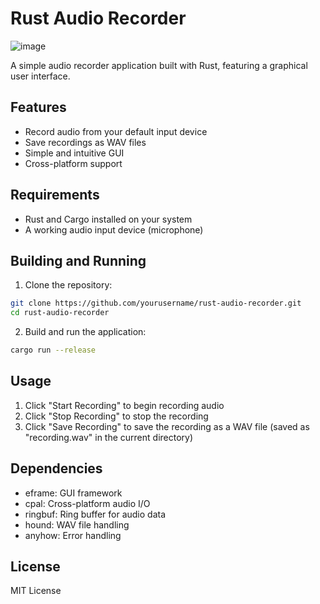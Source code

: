 # Rust Audio Recorder

![image](https://github.com/user-attachments/assets/ff277848-f0a5-420b-9322-569c2f9d5b6f)


A simple audio recorder application built with Rust, featuring a graphical user interface.

## Features

- Record audio from your default input device
- Save recordings as WAV files
- Simple and intuitive GUI
- Cross-platform support

## Requirements

- Rust and Cargo installed on your system
- A working audio input device (microphone)

## Building and Running

1. Clone the repository:
```bash
git clone https://github.com/yourusername/rust-audio-recorder.git
cd rust-audio-recorder
```

2. Build and run the application:
```bash
cargo run --release
```

## Usage

1. Click "Start Recording" to begin recording audio
2. Click "Stop Recording" to stop the recording
3. Click "Save Recording" to save the recording as a WAV file (saved as "recording.wav" in the current directory)

## Dependencies

- eframe: GUI framework
- cpal: Cross-platform audio I/O
- ringbuf: Ring buffer for audio data
- hound: WAV file handling
- anyhow: Error handling

## License

MIT License 
